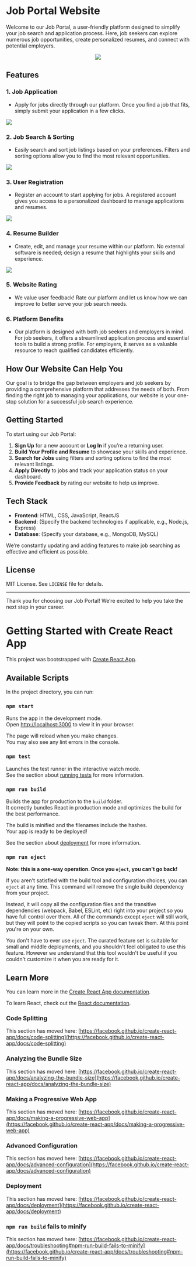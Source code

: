 # Job Portal Website

Welcome to our Job Portal, a user-friendly platform designed to simplify your job search and application process. Here, job seekers can explore numerous job opportunities, create personalized resumes, and connect with potential employers. 

<div align="center">
<img  src="pic/home.jpeg">
</div>

## Features

### 1. **Job Application**
   - Apply for jobs directly through our platform. Once you find a job that fits, simply submit your application in a few clicks.
     <div align="center">
<img  src="pic/job-apply.jpeg">
</div>

### 2. **Job Search & Sorting**
   - Easily search and sort job listings based on your preferences. Filters and sorting options allow you to find the most relevant opportunities.
     <div align="center">
<img  src="pic/job.jpeg">
</div>

### 3. **User Registration**
   - Register an account to start applying for jobs. A registered account gives you access to a personalized dashboard to manage applications and resumes.
     <div align="center">
<img  src="pic/profile.jpeg">
</div>

### 4. **Resume Builder**
   - Create, edit, and manage your resume within our platform. No external software is needed; design a resume that highlights your skills and experience.
     <div align="center">
<img  src="pic/resume.jpeg">
</div>

### 5. **Website Rating**
   - We value user feedback! Rate our platform and let us know how we can improve to better serve your job search needs.

### 6. **Platform Benefits**
   - Our platform is designed with both job seekers and employers in mind. For job seekers, it offers a streamlined application process and essential tools to build a strong profile. For employers, it serves as a valuable resource to reach qualified candidates efficiently.

## How Our Website Can Help You

Our goal is to bridge the gap between employers and job seekers by providing a comprehensive platform that addresses the needs of both. From finding the right job to managing your applications, our website is your one-stop solution for a successful job search experience.

## Getting Started

To start using our Job Portal:

1. **Sign Up** for a new account or **Log In** if you’re a returning user.
2. **Build Your Profile and Resume** to showcase your skills and experience.
3. **Search for Jobs** using filters and sorting options to find the most relevant listings.
4. **Apply Directly** to jobs and track your application status on your dashboard.
5. **Provide Feedback** by rating our website to help us improve.

## Tech Stack

- **Frontend**: HTML, CSS, JavaScript, ReactJS
- **Backend**: (Specify the backend technologies if applicable, e.g., Node.js, Express)
- **Database**: (Specify your database, e.g., MongoDB, MySQL)
  
We’re constantly updating and adding features to make job searching as effective and efficient as possible. 

## License

MIT License. See `LICENSE` file for details.

---

Thank you for choosing our Job Portal! We’re excited to help you take the next step in your career.































# Getting Started with Create React App

This project was bootstrapped with [Create React App](https://github.com/facebook/create-react-app).

## Available Scripts

In the project directory, you can run:

### `npm start`

Runs the app in the development mode.\
Open [http://localhost:3000](http://localhost:3000) to view it in your browser.

The page will reload when you make changes.\
You may also see any lint errors in the console.

### `npm test`

Launches the test runner in the interactive watch mode.\
See the section about [running tests](https://facebook.github.io/create-react-app/docs/running-tests) for more information.

### `npm run build`

Builds the app for production to the `build` folder.\
It correctly bundles React in production mode and optimizes the build for the best performance.

The build is minified and the filenames include the hashes.\
Your app is ready to be deployed!

See the section about [deployment](https://facebook.github.io/create-react-app/docs/deployment) for more information.

### `npm run eject`

**Note: this is a one-way operation. Once you `eject`, you can't go back!**

If you aren't satisfied with the build tool and configuration choices, you can `eject` at any time. This command will remove the single build dependency from your project.

Instead, it will copy all the configuration files and the transitive dependencies (webpack, Babel, ESLint, etc) right into your project so you have full control over them. All of the commands except `eject` will still work, but they will point to the copied scripts so you can tweak them. At this point you're on your own.

You don't have to ever use `eject`. The curated feature set is suitable for small and middle deployments, and you shouldn't feel obligated to use this feature. However we understand that this tool wouldn't be useful if you couldn't customize it when you are ready for it.

## Learn More

You can learn more in the [Create React App documentation](https://facebook.github.io/create-react-app/docs/getting-started).

To learn React, check out the [React documentation](https://reactjs.org/).

### Code Splitting

This section has moved here: [https://facebook.github.io/create-react-app/docs/code-splitting](https://facebook.github.io/create-react-app/docs/code-splitting)

### Analyzing the Bundle Size

This section has moved here: [https://facebook.github.io/create-react-app/docs/analyzing-the-bundle-size](https://facebook.github.io/create-react-app/docs/analyzing-the-bundle-size)

### Making a Progressive Web App

This section has moved here: [https://facebook.github.io/create-react-app/docs/making-a-progressive-web-app](https://facebook.github.io/create-react-app/docs/making-a-progressive-web-app)

### Advanced Configuration

This section has moved here: [https://facebook.github.io/create-react-app/docs/advanced-configuration](https://facebook.github.io/create-react-app/docs/advanced-configuration)

### Deployment

This section has moved here: [https://facebook.github.io/create-react-app/docs/deployment](https://facebook.github.io/create-react-app/docs/deployment)

### `npm run build` fails to minify

This section has moved here: [https://facebook.github.io/create-react-app/docs/troubleshooting#npm-run-build-fails-to-minify](https://facebook.github.io/create-react-app/docs/troubleshooting#npm-run-build-fails-to-minify)
